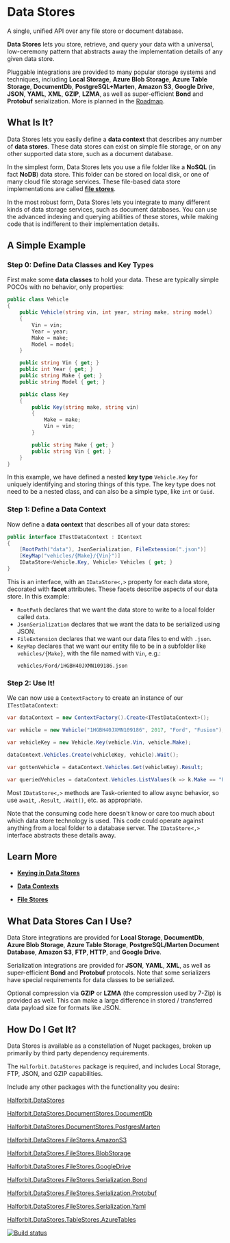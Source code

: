 # Data Stores

A single, unified API over any file store or document database.

**Data Stores** lets you store, retrieve, and query your data with a universal, low-ceremony pattern that abstracts away the implementation details of any given data store.

Pluggable integrations are provided to many popular storage systems and techniques, including **Local Storage**, **Azure Blob Storage**, **Azure Table Storage**, **DocumentDb**, **PostgreSQL+Marten**, **Amazon S3**, **Google Drive**, **JSON**, **YAML**, **XML**, **GZIP**, **LZMA**, as well as super-efficient **Bond** and **Protobuf** serialization. More is planned in the [Roadmap](docs/roadmap.md).

## What Is It?

Data Stores lets you easily define a **data context** that describes any number of **data stores**. These data stores can exist on simple file storage, or on any other supported data store, such as a document database.

In the simplest form, Data Stores lets you use a file folder like a **NoSQL** (in fact **NoDB**) data store. This folder can be stored on local disk, or one of many cloud file storage services. These file-based data store implementations are called **[file stores](docs/file-stores.md)**.

In the most robust form, Data Stores lets you integrate to many different kinds of data storage services, such as document databases. You can use the advanced indexing and querying abilities of these stores, while making code that is indifferent to their implementation details. 

## A Simple Example

### Step 0: Define Data Classes and Key Types

First make some **data classes** to hold your data. These are typically simple POCOs with no behavior, only properties:

```cs
public class Vehicle
{
    public Vehicle(string vin, int year, string make, string model)
    {
        Vin = vin;
        Year = year;
        Make = make;
        Model = model;
    }

    public string Vin { get; }
    public int Year { get; }
    public string Make { get; }
    public string Model { get; }

    public class Key
    {
        public Key(string make, string vin)
        {
            Make = make;
            Vin = vin;
        }

        public string Make { get; }
        public string Vin { get; }
    }
}
```

In this example, we have defined a nested **key type** `Vehicle.Key` for uniquely identifying and storing things of this type. The key type does not need to be a nested class, and can also be a simple type, like `int` or `Guid`. 

### Step 1: Define a Data Context

Now define a **data context** that describes all of your data stores:

```cs
public interface ITestDataContext : IContext
{
    [RootPath("data"), JsonSerialization, FileExtension(".json")]
    [KeyMap("vehicles/{Make}/{Vin}")]
    IDataStore<Vehicle.Key, Vehicle> Vehicles { get; }
}
```

This is an interface, with an `IDataStore<,>` property for each data store, decorated with **facet** attributes. These facets describe aspects of our data store. In this example:

- `RootPath` declares that we want the data store to write to a local folder called `data`.
- `JsonSerialization` declares that we want the data to be serialized using JSON.
- `FileExtension` declares that we want our data files to end with `.json`.
- `KeyMap` declares that we want our entity file to be in a subfolder like `vehicles/{Make}`, with the file named with `Vin`, e.g.: 
    ```
    vehicles/Ford/1HGBH40JXMN109186.json
    ```

### Step 2: Use It!

We can now use a `ContextFactory` to create an instance of our `ITestDataContext`:

```cs
var dataContext = new ContextFactory().Create<ITestDataContext>();

var vehicle = new Vehicle("1HGBH40JXMN109186", 2017, "Ford", "Fusion");

var vehicleKey = new Vehicle.Key(vehicle.Vin, vehicle.Make);

dataContext.Vehicles.Create(vehicleKey, vehicle).Wait();

var gottenVehicle = dataContext.Vehicles.Get(vehicleKey).Result;

var queriedVehicles = dataContext.Vehicles.ListValues(k => k.Make == "Ford").Result;
```

Most `IDataStore<,>` methods are Task-oriented to allow async behavior, so use `await`, `.Result`, `.Wait()`, etc. as appropriate.

Note that the consuming code here doesn't know or care too much about which data store technology is used. This code could operate against anything from a local folder to a database server. The `IDataStore<,>` interface abstracts these details away. 

## Learn More

- **[Keying in Data Stores](docs/keying.md)**

- **[Data Contexts](docs/data-contexts.md)**

- **[File Stores]()**


## What Data Stores Can I Use?

Data Store integrations are provided for **Local Storage**, **DocumentDb**, **Azure Blob Storage**, **Azure Table Storage**, **PostgreSQL/Marten Document Database**, **Amazon S3**, **FTP**, **HTTP**, and **Google Drive**.

Serialization integrations are provided for **JSON**, **YAML**, **XML**, as well as super-efficient **Bond** and **Protobuf** protocols. Note that some serializers have special requirements for data classes to be serialized.

Optional compression via **GZIP** or **LZMA** (the compression used by 7-Zip) is provided as well. This can make a large difference in stored / transferred data payload size for formats like JSON.

## How Do I Get It?

Data Stores is available as a constellation of Nuget packages, broken up primarily by third party dependency requirements.

The `Halforbit.DataStores` package is required, and includes Local Storage, FTP, JSON, and GZIP capabilities. 

Include any other packages with the functionality you desire:

[Halforbit.DataStores](https://www.nuget.org/packages/Halforbit.DataStores/)

[Halforbit.DataStores.DocumentStores.DocumentDb](https://www.nuget.org/packages/Halforbit.DataStores.DocumentStores.DocumentDb/)

[Halforbit.DataStores.DocumentStores.PostgresMarten](https://www.nuget.org/packages/Halforbit.DataStores.DocumentStores.PostgresMarten/)

[Halforbit.DataStores.FileStores.AmazonS3](https://www.nuget.org/packages/Halforbit.DataStores.FileStores.AmazonS3/)

[Halforbit.DataStores.FileStores.BlobStorage](https://www.nuget.org/packages/Halforbit.DataStores.FileStores.BlobStorage/)

[Halforbit.DataStores.FileStores.GoogleDrive](https://www.nuget.org/packages/Halforbit.DataStores.FileStores.GoogleDrive/)

[Halforbit.DataStores.FileStores.Serialization.Bond](https://www.nuget.org/packages/Halforbit.DataStores.FileStores.Serialization.Bond/)

[Halforbit.DataStores.FileStores.Serialization.Protobuf](https://www.nuget.org/packages/Halforbit.DataStores.FileStores.Serialization.Protobuf/)

[Halforbit.DataStores.FileStores.Serialization.Yaml](https://www.nuget.org/packages/Halforbit.DataStores.FileStores.Serialization.Yaml/)

[Halforbit.DataStores.TableStores.AzureTables](https://www.nuget.org/packages/Halforbit.DataStores.TableStores.AzureTables/)

[![Build status](https://ci.appveyor.com/api/projects/status/w8tliyvw96obytai?svg=true)](https://ci.appveyor.com/project/halforbit/data-stores)